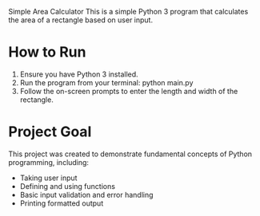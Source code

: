 Simple Area Calculator
This is a simple Python 3 program that calculates the area of a rectangle based on user input.

# How to Run
1. Ensure you have Python 3 installed.
2. Run the program from your terminal: python main.py
3. Follow the on-screen prompts to enter the length and width of the rectangle.
# Project Goal
This project was created to demonstrate fundamental concepts of Python programming, including:

- Taking user input
- Defining and using functions
- Basic input validation and error handling
- Printing formatted output
